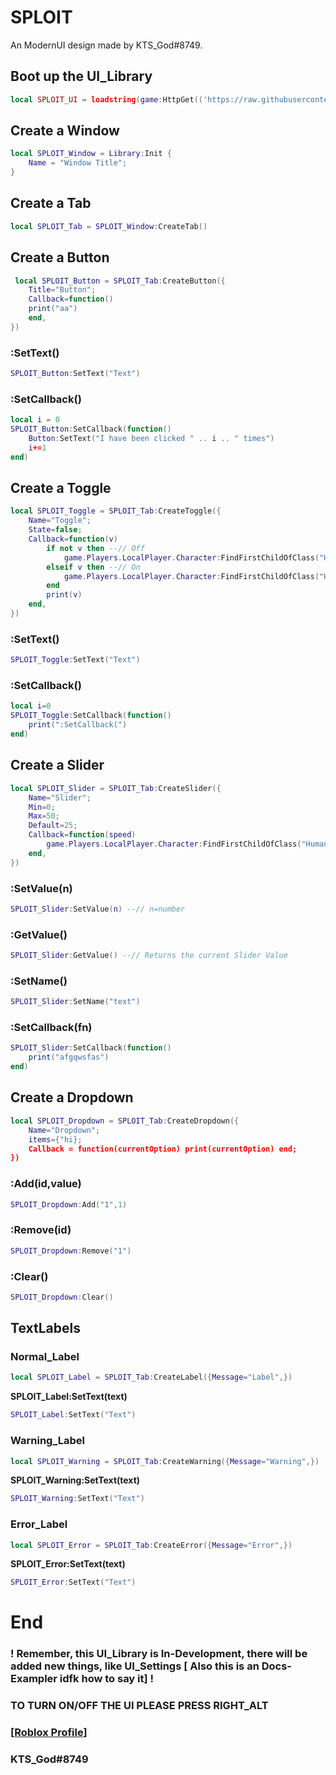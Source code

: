 # SPLOIT
An ModernUI design made by KTS_God#8749.
## Boot up the UI_Library 

```lua
local SPLOIT_UI = loadstring(game:HttpGet(('https://raw.githubusercontent.com/KTSGod/SPLOIT/main/source.lua')))()
```
## Create a Window

```lua
local SPLOIT_Window = Library:Init {
	Name = "Window Title";
}
```

## Create a Tab

```lua
local SPLOIT_Tab = SPLOIT_Window:CreateTab()
```

## Create a Button

```lua
 local SPLOIT_Button = SPLOIT_Tab:CreateButton({
	Title="Button";
	Callback=function()
	print("aa")
	end,
})
```
### :SetText()

```lua
SPLOIT_Button:SetText("Text")
```
### :SetCallback()

```lua
local i = 0
SPLOIT_Button:SetCallback(function()
	Button:SetText("I have been clicked " .. i .. " times")
	i+=1
end)
```

## Create a Toggle

```lua
local SPLOIT_Toggle = SPLOIT_Tab:CreateToggle({
	Name="Toggle";
	State=false;
	Callback=function(v)
		if not v then --// Off
			game.Players.LocalPlayer.Character:FindFirstChildOfClass("Humanoid").WalkSpeed=0
		elseif v then --// On
			game.Players.LocalPlayer.Character:FindFirstChildOfClass("Humanoid").WalkSpeed=99999
		end
		print(v)
	end,
})
```
### :SetText()
```lua
SPLOIT_Toggle:SetText("Text")
```
### :SetCallback()
```lua
local i=0
SPLOIT_Toggle:SetCallback(function()
	print(":SetCallback(")
end)
```

## Create a Slider

```lua
local SPLOIT_Slider = SPLOIT_Tab:CreateSlider({
	Name="Slider";
	Min=0;
	Max=50;
	Default=25;
	Callback=function(speed)
		game.Players.LocalPlayer.Character:FindFirstChildOfClass("Humanoid").WalkSpeed=speed
	end,
})
```
### :SetValue(n)

```lua
SPLOIT_Slider:SetValue(n) --// n=number
```
### :GetValue()
```lua
SPLOIT_Slider:GetValue() --// Returns the current Slider Value
```
### :SetName()
```lua
SPLOIT_Slider:SetName("text")
```
### :SetCallback(fn)
```lua
SPLOIT_Slider:SetCallback(function()
	print("afgqwsfas")
end)
```
## Create a Dropdown
```lua
local SPLOIT_Dropdown = SPLOIT_Tab:CreateDropdown({
	Name="Dropdown";
	items={"hi};
	Callback = function(currentOption) print(currentOption) end;
})
```
### :Add(id,value)
```lua
SPLOIT_Dropdown:Add("1",1)
```
### :Remove(id)
```lua
SPLOIT_Dropdown:Remove("1")
```
### :Clear()
```lua
SPLOIT_Dropdown:Clear()
```

## TextLabels

### __Normal_Label__
```lua
local SPLOIT_Label = SPLOIT_Tab:CreateLabel({Message="Label",})
```

__SPLOIT_Label:SetText(text)__

```lua
SPLOIT_Label:SetText("Text")
```

### __Warning_Label__

```lua
local SPLOIT_Warning = SPLOIT_Tab:CreateWarning({Message="Warning",})
```

__SPLOIT_Warning:SetText(text)__
```lua
SPLOIT_Warning:SetText("Text")
```
### __Error_Label__

```lua
local SPLOIT_Error = SPLOIT_Tab:CreateError({Message="Error",})
```

__SPLOIT_Error:SetText(text)__

```lua
SPLOIT_Error:SetText("Text")
```

# End

### ! Remember, this UI_Library is In-Development, there will be added new things, like UI_Settings [ Also this is an Docs-Exampler idfk how to say it] !

### TO TURN ON/OFF THE UI PLEASE PRESS RIGHT_ALT

### [[Roblox Profile](https://www.roblox.com/users/3527498133/profile)]
### KTS_God#8749
